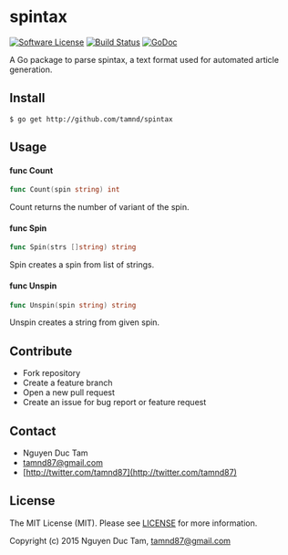 # spintax

[![Software License](https://img.shields.io/badge/license-MIT-brightgreen.svg?style=flat-square)](LICENSE.md)
[![Build Status](https://img.shields.io/travis/tamnd/httpclient/master.svg?style=flat-square)](https://travis-ci.org/tamnd/httpclient)
[![GoDoc](https://img.shields.io/badge/godoc-reference-blue.svg?style=flat-square)](https://godoc.org/github.com/tamnd/httpclient)

A Go package to parse spintax, a text format used for automated article generation. 

## Install
```
$ go get http://github.com/tamnd/spintax
```

## Usage

#### func  Count

```go
func Count(spin string) int
```
Count returns the number of variant of the spin.

#### func  Spin

```go
func Spin(strs []string) string
```
Spin creates a spin from list of strings.

#### func  Unspin

```go
func Unspin(spin string) string
```
Unspin creates a string from given spin.

## Contribute

- Fork repository
- Create a feature branch
- Open a new pull request
- Create an issue for bug report or feature request

## Contact

- Nguyen Duc Tam
- [tamnd87@gmail.com](mailto:tamnd87@gmail.com)
- [http://twitter.com/tamnd87](http://twitter.com/tamnd87)

## License
The MIT License (MIT). Please see [LICENSE](LICENSE) for more information.

Copyright (c) 2015 Nguyen Duc Tam, tamnd87@gmail.com

